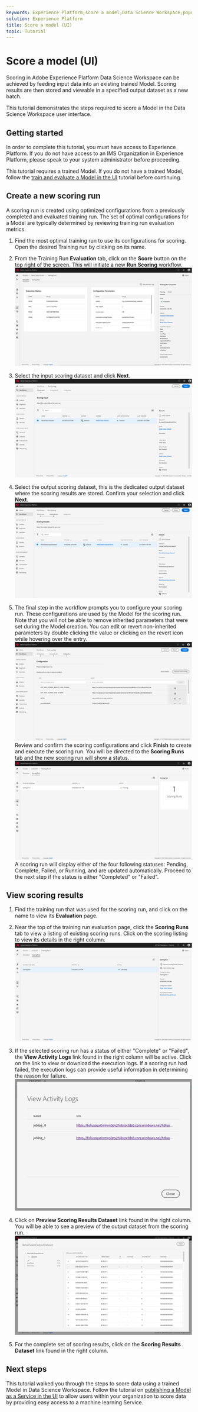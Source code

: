 ```yaml
---
keywords: Experience Platform;score a model;Data Science Workspace;popular topics
solution: Experience Platform
title: Score a model (UI)
topic: Tutorial
---
```


# Score a model (UI)

Scoring in Adobe Experience Platform Data Science Workspace can be achieved by feeding input data into an existing trained Model. Scoring results are then stored and viewable in a specified output dataset as a new batch. 

This tutorial demonstrates the steps required to score a Model in the Data Science Workspace user interface.

## Getting started

In order to complete this tutorial, you must have access to Experience Platform. If you do not have access to an IMS Organization in Experience Platform, please speak to your system administrator before proceeding.

This tutorial requires a trained Model. If you do not have a trained Model, follow the [train and evaluate a Model in the UI](./train-evaluate-model-ui.md) tutorial before continuing.

## Create a new scoring run

A scoring run is created using optimized configurations from a previously completed and evaluated training run. The set of optimal configurations for a Model are typically determined by reviewing training run evaluation metrics.

1. Find the most optimal training run to use its configurations for scoring. Open the desired Training run by clicking on its name.

2. From the Training Run **Evaluation** tab, click on the **Score** button on the top right of the screen. This will initiate a new **Run Scoring** workflow.
![](../images/models-recipes/score/training_run_overview.png)

3. Select the input scoring dataset and click **Next**.
![](../images/models-recipes/score/scoring_input.png)

4. Select the output scoring dataset, this is the dedicated output dataset where the scoring results are stored. Confirm your selection and click **Next**.
![](../images/models-recipes/score/scoring_results.png)

5. The final step in the workflow prompts you to configure your scoring run. These configurations are used by the Model for the scoring run.
Note that you will not be able to remove inherited parameters that were set during the Model creation. You can edit or revert non-inherited parameters by double clicking the value or clicking on the revert icon while hovering over the entry. 
![](../images/models-recipes/score/configuration.png) 
Review and confirm the scoring configurations and click **Finish**  to create and execute the scoring run. You will be directed to the **Scoring Runs** tab and the new scoring run will show a status.
![](../images/models-recipes/score/scoring_runs_tab.png)
A scoring run will display either of the four following statuses: Pending, Complete, Failed, or Running, and are updated automatically. Proceed to the next step if the status is either "Completed" or "Failed".

## View scoring results

1. Find the training run that was used for the scoring run, and click on the name to view its **Evaluation** page.

2. Near the top of the training run evaluation page, click the **Scoring Runs** tab to view a listing of existing scoring runs. Click on the scoring listing to view its details in the right column.
![](../images/models-recipes/score/view_details.png)

3. If the selected scoring run has a status of either "Complete" or "Failed", the **View Activity Logs** link found in the right column will be active. Click on the link to view or download the execution logs. If a scoring run had failed, the execution logs can provide useful information in determining the reason for failure.
![](../images/models-recipes/score/activity_logs.png)

4. Click on **Preview Scoring Results Dataset** link found in the right column. You will be able to see a preview of the output dataset from the scoring run.
![](../images/models-recipes/score/preview_results.png)

5. For the complete set of scoring results, click on the **Scoring Results Dataset** link found in the right column.

## Next steps

This tutorial walked you through the steps to score data using a trained Model in Data Science Workspace. Follow the tutorial on [publishing a Model as a Service in the UI](./publish-model-service-ui.md) to allow users within your organization to score data by providing easy access to a machine learning Service.
